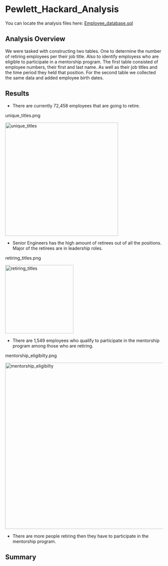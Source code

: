 # Pewlett_Hackard_Analysis

You can locate the analysis files here: [Employee_database.sql](https://github.com/MarckBoge/Pewlett_Hackard_Analysis/blob/main/Queries/Employee_Database_challenge.sql)

## Analysis Overview

We were tasked with constructing two tables. One to determine the number of retiring employees per their job title. Also to identify employess who are eligible to participate in a mentorship program. The first table consisted of employee numbers, their first and last name. As well as their job titles and the time period they held that position. For the second table we collected the same data and added employee birth dates.


## Results

  * There are currently 72,458 employees that are going to retire.
  
  unique_titles.png
  
  <img width="361" alt="unique_titles" src="https://user-images.githubusercontent.com/90155651/182990859-4a77ad58-33fd-4a2a-9301-236894de3c2f.png">


  * Senior Engineers has the high amount of retirees out of all the positions. Major of the retirees are in leadership roles.

  retiring_titles.png
  
  <img width="218" alt="retiring_titles" src="https://user-images.githubusercontent.com/90155651/182990964-22a23dd4-3c41-4b76-934f-22505029275d.png">


  * There are 1,549 employees who qualify to participate in the mentorship program among those who are retiring.

  mentorship_eligibilty.png
  
  <img width="530" alt="mentorship_eligibilty" src="https://user-images.githubusercontent.com/90155651/182991051-15864dc0-976f-48ec-9b23-38da70ebd7f7.png">


  * There are more people retiring then they have to participate in the mentorship program. 


## Summary

